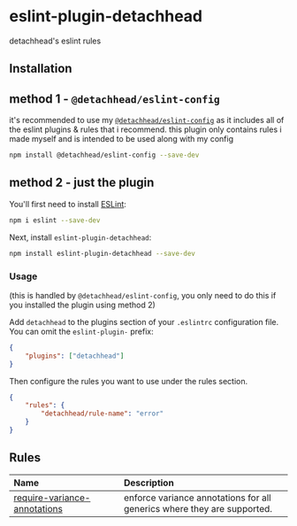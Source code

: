 # eslint-plugin-detachhead

detachhead&#39;s eslint rules

## Installation

## method 1 - `@detachhead/eslint-config`

it's recommended to use my [`@detachhead/eslint-config`](https://github.com/detachhead/eslint-config) as it includes all of the eslint plugins & rules that i recommend. this plugin only contains rules i made myself and is intended to be used along with my config

```sh
npm install @detachhead/eslint-config --save-dev
```

## method 2 - just the plugin

You'll first need to install [ESLint](https://eslint.org/):

```sh
npm i eslint --save-dev
```

Next, install `eslint-plugin-detachhead`:

```sh
npm install eslint-plugin-detachhead --save-dev
```

### Usage

(this is handled by `@detachhead/eslint-config`, you only need to do this if you installed the plugin using method 2)

Add `detachhead` to the plugins section of your `.eslintrc` configuration file. You can omit the `eslint-plugin-` prefix:

```json
{
    "plugins": ["detachhead"]
}
```

Then configure the rules you want to use under the rules section.

```json
{
    "rules": {
        "detachhead/rule-name": "error"
    }
}
```

## Rules

<!-- begin auto-generated rules list -->

| Name                                                                       | Description                                                             |
| :------------------------------------------------------------------------- | :---------------------------------------------------------------------- |
| [require-variance-annotations](docs/rules/require-variance-annotations.md) | enforce variance annotations for all generics where they are supported. |

<!-- end auto-generated rules list -->
